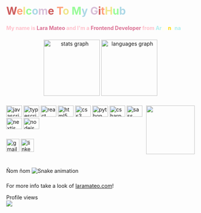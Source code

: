 # <span style="color:IndianRed">W</span><span style="color:LightSalmon">e</span><span style="color:Khaki" >l</span><span style="color:PaleGreen">c</span><span style="color:LightBlue">o</span><span style="color:Thistle">m</span ><span style="color:IndianRed">e</span>  <span style="color:LightSalmon">T</span><span style="color:Khaki" >o</span> <span style="color:PaleGreen">M</span><span style="color:LightBlue">y</span> <span style="color:Thistle">G</span ><span style="color:IndianRed">i</span><span style="color:LightSalmon">t</span><span style="color:Khaki" >H</span><span style="color:PaleGreen">u</span><span style="color:LightBlue">b</span>

 #### <span style="color:Pink">My name is <span style="color:PaleVioletRed"> Lara Mateo</span> and I'm a <span style="color:PaleVioletRed">Frontend Developer </span> from <span style="color:PaleTurquoise">Ar</span><span style="color:Ivory">ge<span style="color:Gold">n</span></span><span style="color:Ivory">ti</span><span style="color:PaleTurquoise">na</span></span></span>

###

<div align="center">
  <img src="https://github-readme-stats.vercel.app/api?hide_title=false&hide_rank=false&show_icons=true&include_all_commits=true&count_private=true&disable_animations=false&theme=dracula&locale=en&hide_border=false&username=rinava" height="150" alt="stats graph"  />
  <img src="https://github-readme-stats.vercel.app/api/top-langs?locale=en&hide_title=false&layout=compact&card_width=320&langs_count=5&theme=dracula&hide_border=false&username=rinava" height="150" alt="languages graph"  />
</div>

###
<div align="center">
<img align="right" height="130" src="https://user-images.githubusercontent.com/49590400/201185653-de330f47-9ace-47ca-b4b8-e582e80fd54c.png"  />

###

<div align="left">
  <img src="https://cdn.jsdelivr.net/gh/devicons/devicon/icons/javascript/javascript-original.svg" height="30" width="42" alt="javascript logo"  />
  <img src="https://cdn.jsdelivr.net/gh/devicons/devicon/icons/typescript/typescript-plain.svg" height="30" width="42" alt="typescript logo"  />
  <img src="https://cdn.jsdelivr.net/gh/devicons/devicon/icons/react/react-original.svg" height="30" width="42" alt="react logo"  />
  <img src="https://cdn.jsdelivr.net/gh/devicons/devicon/icons/html5/html5-original.svg" height="30" width="42" alt="html5 logo"  />
  <img src="https://cdn.jsdelivr.net/gh/devicons/devicon/icons/css3/css3-original.svg" height="30" width="42" alt="css3 logo"  />
  <img src="https://cdn.jsdelivr.net/gh/devicons/devicon/icons/python/python-original.svg" height="30" width="42" alt="python logo"  />
  <img src="https://cdn.jsdelivr.net/gh/devicons/devicon/icons/csharp/csharp-original.svg" height="30" width="42" alt="csharp logo"  />
  <img src="https://cdn.jsdelivr.net/gh/devicons/devicon/icons/sass/sass-original.svg" height="30" width="42" alt="sass logo"  />
  <img src="https://cdn.jsdelivr.net/gh/devicons/devicon/icons/nextjs/nextjs-original.svg" height="30" width="42" alt="nextjs logo"  />
  <img src="https://cdn.jsdelivr.net/gh/devicons/devicon/icons/nodejs/nodejs-original.svg" height="30" width="42" alt="nodejs logo"  />
</div>


###

<div align="left">
  
  [<img src="https://img.shields.io/static/v1?message=Gmail&logo=gmail&label=&color=D14836&logoColor=white&labelColor=&style=for-the-badge" height="35" alt="gmail logo"  />](mailto:laramateoco@gmail.com)
  [<img src="https://img.shields.io/static/v1?message=LinkedIn&logo=linkedin&label=&color=0077B5&logoColor=white&labelColor=&style=for-the-badge" height="35" alt="linkedin logo"  />](https://www.linkedin.com/in/lara-mateo/)
</div>
</div>


###

<br clear="both">
  Ñom ñom
<img src="https://github.com/Rinava/Rinava/blob/output/snake.svg" alt="Snake animation" />

###


For more info take a look of [laramateo.com](https://www.laramateo.com/)!


<div align="left">
  Profile views
  <br>
  <img src="https://profile-counter.glitch.me/rinava/count.svg?"  />
</div>








